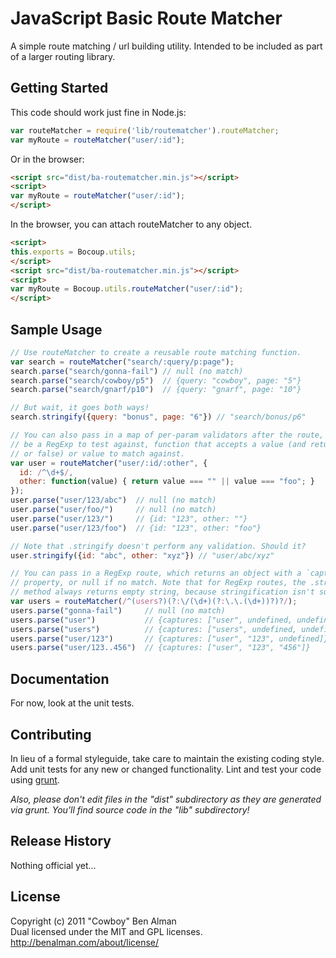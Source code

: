 # JavaScript Basic Route Matcher

A simple route matching / url building utility. Intended to be included as part of a larger routing library.

## Getting Started

This code should work just fine in Node.js:

```javascript
var routeMatcher = require('lib/routematcher').routeMatcher;
var myRoute = routeMatcher("user/:id");
```

Or in the browser:

```html
<script src="dist/ba-routematcher.min.js"></script>
<script>
var myRoute = routeMatcher("user/:id");
</script>
```

In the browser, you can attach routeMatcher to any object.

```html
<script>
this.exports = Bocoup.utils;
</script>
<script src="dist/ba-routematcher.min.js"></script>
<script>
var myRoute = Bocoup.utils.routeMatcher("user/:id");
</script>
```

## Sample Usage
```javascript
// Use routeMatcher to create a reusable route matching function.
var search = routeMatcher("search/:query/p:page");
search.parse("search/gonna-fail") // null (no match)
search.parse("search/cowboy/p5")  // {query: "cowboy", page: "5"}
search.parse("search/gnarf/p10")  // {query: "gnarf", page: "10"}

// But wait, it goes both ways!
search.stringify({query: "bonus", page: "6"}) // "search/bonus/p6"

// You can also pass in a map of per-param validators after the route, each can
// be a RegExp to test against, function that accepts a value (and returns true
// or false) or value to match against.
var user = routeMatcher("user/:id/:other", {
  id: /^\d+$/,
  other: function(value) { return value === "" || value === "foo"; }
});
user.parse("user/123/abc")  // null (no match)
user.parse("user/foo/")     // null (no match)
user.parse("user/123/")     // {id: "123", other: ""}
user.parse("user/123/foo")  // {id: "123", other: "foo"}

// Note that .stringify doesn't perform any validation. Should it?
user.stringify({id: "abc", other: "xyz"}) // "user/abc/xyz"

// You can pass in a RegExp route, which returns an object with a `captures`
// property, or null if no match. Note that for RegExp routes, the .stringify
// method always returns empty string, because stringification isn't supported.
var users = routeMatcher(/^(users?)(?:\/(\d+)(?:\.\.(\d+))?)?/);
users.parse("gonna-fail")     // null (no match)
users.parse("user")           // {captures: ["user", undefined, undefined]}
users.parse("users")          // {captures: ["users", undefined, undefined]}
users.parse("user/123")       // {captures: ["user", "123", undefined]}
users.parse("user/123..456")  // {captures: ["user", "123", "456"]}
```

## Documentation
For now, look at the unit tests.

## Contributing
In lieu of a formal styleguide, take care to maintain the existing coding style. Add unit tests for any new or changed functionality. Lint and test your code using [grunt](https://github.com/cowboy/node-grunt).

_Also, please don't edit files in the "dist" subdirectory as they are generated via grunt. You'll find source code in the "lib" subdirectory!_

## Release History
Nothing official yet...

## License
Copyright (c) 2011 "Cowboy" Ben Alman  
Dual licensed under the MIT and GPL licenses.  
<http://benalman.com/about/license/>
